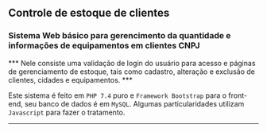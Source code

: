 ## Controle de estoque de clientes

### Sistema Web básico para gerencimento da quantidade e informações de equipamentos em clientes CNPJ

*** Nele consiste uma validação de login do usuário para acesso e páginas de gerenciamento de estoque, tais como cadastro, alteração e exclusão de clientes, cidades e equipamentos. ***

Este sistema é feito em `PHP 7.4` puro e `Framework Bootstrap` para o front-end, seu banco de dados é em `MySQL`. Algumas particularidades utilizam `Javascript` para fazer o tratamento.

___

